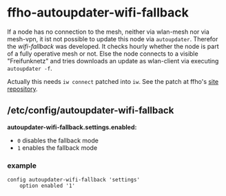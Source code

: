 ffho-autoupdater-wifi-fallback
==============================

If a node has no connection to the mesh, neither via wlan-mesh nor via
mesh-vpn, it ist not possible to update this node via `autoupdater`. Therefor
the *wifi-fallback* was developed. It checks hourly whether the node is part of
a fully operative mesh or not. Else the node connects to a visible "Freifunknetz"
and tries downloads an update as wlan-client via executing `autoupdater -f`.

Actually this needs `iw connect` patched into `iw`. See the patch at ffho's
[site repository](https://git.ffho.net/freifunkhochstift/ffho-site).

/etc/config/autoupdater-wifi-fallback
-------------------------------------

**autoupdater-wifi-fallback.settings.enabled:**
- `0` disables the fallback mode
- `1` enables the fallback mode

### example
```
config autoupdater-wifi-fallback 'settings'
	option enabled '1'
```
